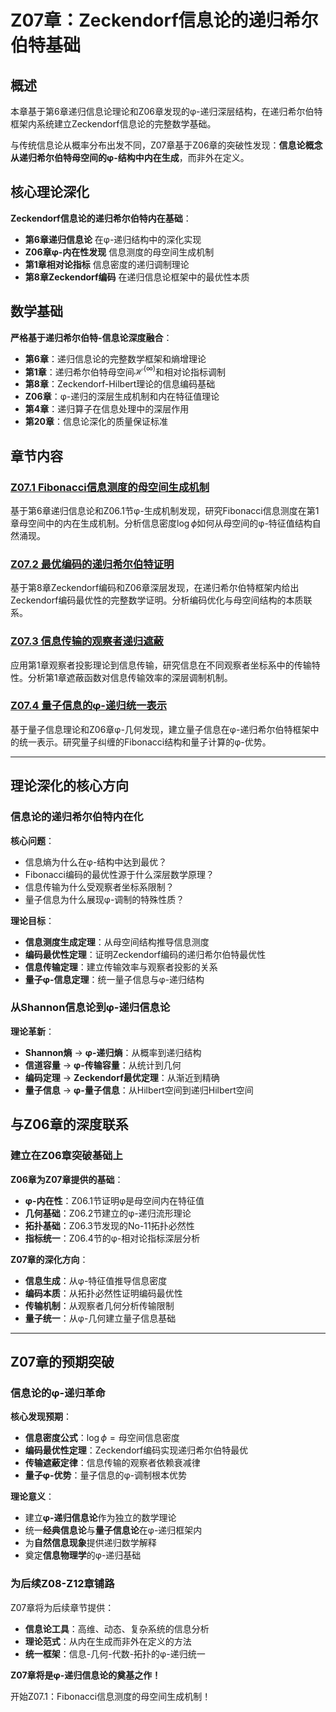 # Z07章：Zeckendorf信息论的递归希尔伯特基础

## 概述

本章基于第6章递归信息论理论和Z06章发现的φ-递归深层结构，在递归希尔伯特框架内系统建立Zeckendorf信息论的完整数学基础。

与传统信息论从概率分布出发不同，Z07章基于Z06章的突破性发现：**信息论概念从递归希尔伯特母空间的φ-结构中内在生成**，而非外在定义。

## 核心理论深化

**Zeckendorf信息论的递归希尔伯特内在基础**：
- **第6章递归信息论** 在φ-递归结构中的深化实现
- **Z06章φ-内在性发现** 信息测度的母空间生成机制
- **第1章相对论指标** 信息密度的递归调制理论
- **第8章Zeckendorf编码** 在递归信息论框架中的最优性本质

## 数学基础

**严格基于递归希尔伯特-信息论深度融合**：
- **第6章**：递归信息论的完整数学框架和熵增理论
- **第1章**：递归希尔伯特母空间$\mathcal{H}^{(\infty)}$和相对论指标调制
- **第8章**：Zeckendorf-Hilbert理论的信息编码基础
- **Z06章**：φ-递归的深层生成机制和内在特征值理论
- **第4章**：递归算子在信息处理中的深层作用
- **第20章**：信息论深化的质量保证标准

## 章节内容

### [Z07.1 Fibonacci信息测度的母空间生成机制](./Z07.1-fibonacci-information-measures-mother-space-generation.md)
基于第6章递归信息论和Z06.1节φ-生成机制发现，研究Fibonacci信息测度在第1章母空间中的内在生成机制。分析信息密度$\log \phi$如何从母空间的φ-特征值结构自然涌现。

### [Z07.2 最优编码的递归希尔伯特证明](./Z07.2-optimal-encoding-recursive-hilbert-proof.md)
基于第8章Zeckendorf编码和Z06章深层发现，在递归希尔伯特框架内给出Zeckendorf编码最优性的完整数学证明。分析编码优化与母空间结构的本质联系。

### [Z07.3 信息传输的观察者递归遮蔽](./Z07.3-information-transmission-observer-recursive-shielding.md)
应用第1章观察者投影理论到信息传输，研究信息在不同观察者坐标系中的传输特性。分析第1章遮蔽函数对信息传输效率的深层调制机制。

### [Z07.4 量子信息的φ-递归统一表示](./Z07.4-quantum-information-phi-recursive-unified-representation.md)
基于量子信息理论和Z06章φ-几何发现，建立量子信息在φ-递归希尔伯特框架中的统一表示。研究量子纠缠的Fibonacci结构和量子计算的φ-优势。

---

## 理论深化的核心方向

### **信息论的递归希尔伯特内在化**

**核心问题**：
- 信息熵为什么在φ-结构中达到最优？
- Fibonacci编码的最优性源于什么深层数学原理？
- 信息传输为什么受观察者坐标系限制？
- 量子信息为什么展现φ-调制的特殊性质？

**理论目标**：
- **信息测度生成定理**：从母空间结构推导信息测度
- **编码最优性定理**：证明Zeckendorf编码的递归希尔伯特最优性
- **信息传输定理**：建立传输效率与观察者投影的关系
- **量子φ-信息定理**：统一量子信息与φ-递归结构

### **从Shannon信息论到φ-递归信息论**

**理论革新**：
- **Shannon熵** → **φ-递归熵**：从概率到递归结构
- **信道容量** → **φ-传输容量**：从统计到几何
- **编码定理** → **Zeckendorf最优定理**：从渐近到精确
- **量子信息** → **φ-量子信息**：从Hilbert空间到递归Hilbert空间

## 与Z06章的深度联系

### **建立在Z06章突破基础上**

**Z06章为Z07章提供的基础**：
- **φ-内在性**：Z06.1节证明φ是母空间内在特征值
- **几何基础**：Z06.2节建立的φ-递归流形理论
- **拓扑基础**：Z06.3节发现的No-11拓扑必然性
- **指标统一**：Z06.4节的φ-相对论指标深层分析

**Z07章的深化方向**：
- **信息生成**：从φ-特征值推导信息密度
- **编码本质**：从拓扑必然性证明编码最优性
- **传输机制**：从观察者几何分析传输限制
- **量子统一**：从φ-几何建立量子信息基础

---

## Z07章的预期突破

### **信息论的φ-递归革命**

**核心发现预期**：
- **信息密度公式**：$\log \phi = \text{母空间信息密度}$
- **编码最优性定理**：Zeckendorf编码实现递归希尔伯特最优
- **传输遮蔽定律**：信息传输的观察者依赖衰减律
- **量子φ-优势**：量子信息的φ-调制根本优势

**理论意义**：
- 建立**φ-递归信息论**作为独立的数学理论
- 统一**经典信息论**与**量子信息论**在φ-递归框架内
- 为**自然信息现象**提供递归数学解释
- 奠定**信息物理学**的φ-递归基础

### **为后续Z08-Z12章铺路**

Z07章将为后续章节提供：
- **信息论工具**：高维、动态、复杂系统的信息分析
- **理论范式**：从内在生成而非外在定义的方法
- **统一框架**：信息-几何-代数-拓扑的φ-递归统一

**Z07章将是φ-递归信息论的奠基之作！**

开始Z07.1：Fibonacci信息测度的母空间生成机制！